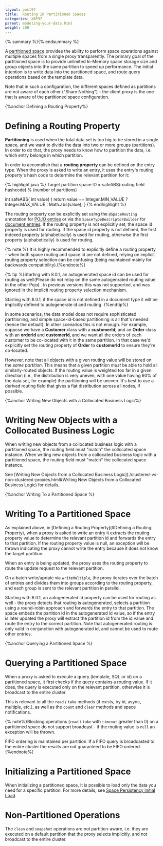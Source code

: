 ```yaml
---
layout: post97
title:  Routing In Partitioned Spaces
categories: XAP97
parent: modeling-your-data.html
weight: 300
---
```


{% summary %}{% endsummary %}

A [partitioned space](/product_overview/terminology---data-grid-topologies.html) provides the ability to perform space operations against multiple spaces from a single proxy transparently. The primary goal of the partitioned space is to provide unlimited In-Memory space storage size and group objects into the same partition to speed up performance. The initial intention is to write data into the partitioned space, and route query operations based on the template data.

Note that in such a configuration, the different spaces defined as partitions are not aware of each other ("Share Nothing") - the client proxy is the one that is aware of the partitioned space configuration.

{%anchor Defining a Routing Property%}

# Defining a Routing Property

**Partitioning** is used when the total data set is too big to be stored in a single space, and we want to divide the data into two or more groups (partitions). In order to do that, the proxy needs to know how to partition the data, i.e. which entry belongs in which partition.

In order to accomplish that a **routing property** can be defined on the entry type. When the proxy is asked to write an entry, it uses the entry's routing property's hash code to determine the relevant partition for it:

{% highlight java %}
Target partition space ID = safeABS(routing field hashcode) % (number of partitions)

int safeABS( int value)
{
     return value == Integer.MIN_VALUE ? Integer.MAX_VALUE : Math.abs(value);
}
{% endhighlight %}

The routing property can be explicitly set using the `@SpaceRouting` annotation for [POJO entries](./pojo-support.html) or via the `SpaceTypeDescriptorBuilder` for [document entries](./document-api.html). If the routing property is not explicitly set, the space id property is used for routing. If the space id property is not defined, the first indexed property (alphabetically) is used for routing, otherwise the first property (alphabetically) is used for routing.

{% note %} It is highly recommended to explicitly define a routing property - when both space routing and space id are not defined, relying on implicit routing property selection can be confusing (being maintained mainly for backwards compatibility).{%endnote%}

{% tip %}Starting with 8.0.1, an autogenerated space id can be used for routing as well(Please do not relay on the same autogenrated routing value in the other Pojo) . In previous versions this was not supported, and was ignored in the implicit routing property selection mechanism.

Starting with 8.0.1, if the space id is not defined in a document type it will be implicitly defined to autogenerate id and routing.
{%endtip%}

In some scenarios, the data model does not require sophisticated partitioning, and simple space-id-based partitioning is all that's needed (hence the default). In other scenarios this is not enough. For example, suppose we have a **Customer** class with a **customerId**, and an **Order** class with an **orderId** and **customerId**, and we want all the orders of each customer to be co-located with it in the same partition. In that case we'd explicitly set the routing property of **Order** to **customerId** to ensure they're co-located.

However, note that all objects with a given routing value will be stored on the _same partition_. This means that a given partition _must_ be able to hold all similarly-routed objects. If the routing value is weighted too far in a given direction (i.e., the distribution is very uneven, with one value having 90% of the data set, for example) the partitioning will be uneven. It's best to use a derived routing field that gives a flat distribution across all nodes, if possible.

{%anchor Writing New Objects with a Collocated Business Logic%}

# Writing New Objects with a Collocated Business Logic

When writing new objects from a collocated business logic with a partitioned space, the routing field must "match" the collocated space instance. When writing new objects from a collocated business logic with a partitioned space, the routing field must "match" the collocated space instance.

See [Writing New Objects from a Collocated Business Logic](./clustered-vs-non-clustered-proxies.html#Writing New Objects from a Collocated Business Logic) for details.

{%anchor  Writing To a Partitioned Space %}

# Writing To a Partitioned Space

As explained above, in [Defining a Routing Property](#Defining a Routing Property), when a proxy is asked to write an entry it extracts the routing property value to determine the relevant partition id and forwards the entry to that partition. If the routing property value is null, an exception will be thrown indicating the proxy cannot write the entry because it does not know the target partition.

When an entry is being updated, the proxy uses the routing property to route the update request to the relevant partition.

On a batch write/update via `writeMultiple`, the proxy iterates over the batch of entries and divides them into groups according to the routing property, and each group is sent to the relevant partition in parallel.

Starting with 8.0.1, an autogenerated id property can be used for routing as well - the proxy detects that routing is autogenerated, selects a partition using a round-robin approach and forwards the entry to that partition. The space embeds the partition id in the autogenerated id value, so if the entry is later updated the proxy will extract the partition id from the id value and route the entry to the correct partition. Note that autogenerated routing is only valid in conjunction with autogenerated id, and cannot be used to route other entries.

{%anchor Querying a Partitioned Space %}

# Querying a Partitioned Space

When a proxy is asked to execute a query (template, SQL or id) on a partitioned space, it first checks if the query contains a routing value. If it does, the query is executed only on the relevant partition, otherwise it is broadcast to the entire cluster.

This is relevant to all the `read` / `take` methods (if exists, by id, async, multiple, etc.), as well as the `count` and `clear` methods and space notifications.

{% note%}Blocking operations (`read` / `take` with `timeout` greater than 0) on a partitioned space do not support broadcast - if the routing value is `null` an exception will be thrown.

FIFO ordering is maintained per partition. If a FIFO query is broadcasted to the entire cluster the results are not guaranteed to be FIFO ordered.
{%endnote%}


# Initializing a Partitioned Space

When initializing a partitioned space, it is possible to load only the data you need for a specific partition. For more details, see [Space Persistency Initial Load](./space-persistency-initial-load.html).

# Non-Partitioned Operations

The `clean` and `snapshot` operations are not partition-aware, i.e. they are executed on a default partition that the proxy selects implicitly, and not broadcast to the entire cluster.
